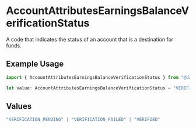 # AccountAttributesEarningsBalanceVerificationStatus

A code that indicates the status of an account that is a destination for funds.

## Example Usage

```typescript
import { AccountAttributesEarningsBalanceVerificationStatus } from "@dailypay/sdk-typescript/models";

let value: AccountAttributesEarningsBalanceVerificationStatus = "VERIFIED";
```

## Values

```typescript
"VERIFICATION_PENDING" | "VERIFICATION_FAILED" | "VERIFIED"
```